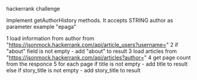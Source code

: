 hackerrank challenge

Implement getAuthorHistory methods. 
It accepts STRING author as parameter 
example "epaga"

1 load information from author from  "https://jsonmock.hackerrank.com/api/article_users?username="
2 if "about" field is not empty - add "about" to result
3 load articles from "https://jsonmock.hackerrank.com/api/articles?author="
4 get page count from the responce
5 for each page
  if title is not empty - add title to result
  else if story_title is not empty - add story_title to result